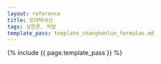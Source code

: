```yaml
---
layout: reference
title: 모려택사산
tags: 상한론, 처방
template_pass: template_shanghanlun_formulas.md
---
```



{% include {{ page.template_pass }} %}
